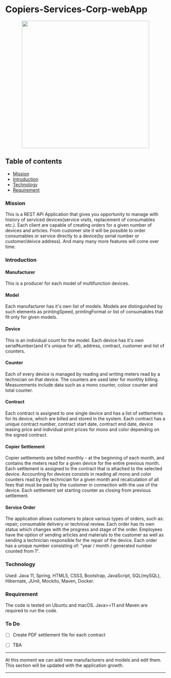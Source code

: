 # Copiers-Services-Corp-webApp

<p align="center">
  <img src="https://user-images.githubusercontent.com/64745872/106356217-4d1ea000-62fe-11eb-80e8-225287b63824.png" width="400" height="400"  />
  </p>
  
## Table of contents
* [Mission](#mission)
* [Intruduction](#intruduction)
* [Technology](#technology)
* [Requirement](#requirement)
  
 
### Mission

This is a REST API Application that gives you opportunity to manage with history of serviced devices(service visits, replacement of consumables etc.).
Each client are capable of creating orders for a given number of devices and articles.
From customer site it will be possible to order consumables or service directly to a device(by serial number or customer/deivce address).
And many many more features will come over time.


### Introduction

#### Manufacturer 

This is a producer for each model of multifunction devices. 

#### Model

Each manufacturer has it's own list of models.
Models are distinguished by such elements as printingSpeed, printingFormat or list of consumables that fit only for given models.

#### Device

This is an individual count for the model. 
Each device has it's own serialNumber(and it's unique for all), address, contract, customer and list of counters.

#### Counter

Each of every device is managed by reading and writing meters read by a technician on that device. 
The counters are used later for monthly billing. 
Measurements include data such as a mono counter, colour counter and total counter.

#### Contract

Each contract is assigned to one single device and has a list of settlements for its device, which are billed and stored in the system. 
Each contract has a unique contract number, contract start date, contract end date, device leasing price and individual print prices for mono and color depending on the signed contract.

#### Copier Settlement

Copier settlements are billed monthly - at the beginning of each month, and contains the meters read for a given device for the entire previous month. 
Each settlement is assigned to the contract that is attached to the selected device. 
Accounting for devices consists in reading all mono and color counters read by the technician for a given month and recalculation of all fees that must be paid by the customer in connection with the use of the device.
Each settlement set starting counter as closing from previous settlement.

#### Service Order

The application allows customers to place various types of orders, such as: repair, consumable delivery or technival review. 
Each order has its own status which changes with the progress and stage of the order. 
Employees have the option of sending articles and materials to the customer as well as sending a technician responsible for the repair of the device. 
Each order has a unique number consisting of: "year / month / generated number counted from 1".

### Technology

Used: Java 11, Spring, HTML5, CSS3, Bootstrap, JavaScript, SQL(mySQL), Hibernate, JUnit, Mockito, Maven, Docker.

### Requirement

The code is tested on Ubuntu and macOS. Java>=11 and Maven are required to run the code.

### To Do
- [ ] Create PDF settlement file for each contract
- [ ] TBA


------------
At this moment we can add new manufacturers and models and edit them.
This section will be updated with the application growth.

------------

